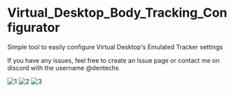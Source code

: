 # Virtual_Desktop_Body_Tracking_Configurator

Simple tool to easily configure Virtual Desktop's Emulated Tracker settings

If you have any issues, feel free to create an Issue page or contact me on discord with the username @dentechs

![1](https://github.com/DenTechs/Virtual_Desktop_Body_Tracking_Configurator/assets/48604154/2e567a33-b9fc-42f8-bf4f-57156ccb7a84)
![2](https://github.com/DenTechs/Virtual_Desktop_Body_Tracking_Configurator/assets/48604154/0cef886e-a156-4e8f-a3d8-328e1aeee5d0)
![3](https://github.com/DenTechs/Virtual_Desktop_Body_Tracking_Configurator/assets/48604154/ebccc610-3194-41e4-a33a-10fe9a7917f8)
